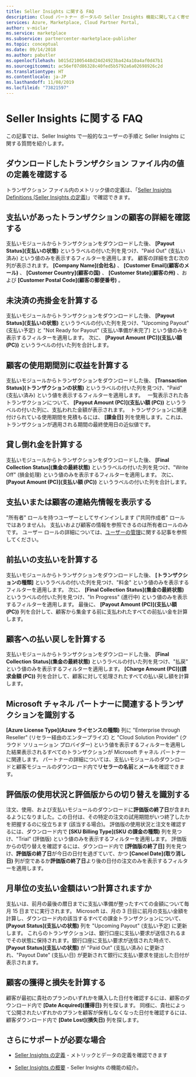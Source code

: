 ```yaml
---
title: Seller Insights に関する FAQ
description: Cloud パートナー ポータルの Seller Insights 機能に関してよく寄せられる質問。
services: Azure, Marketplace, Cloud Partner Portal,
author: v-miclar
ms.service: marketplace
ms.subservice: partnercenter-marketplace-publisher
ms.topic: conceptual
ms.date: 09/14/2018
ms.author: pabutler
ms.openlocfilehash: b015d21005448d24d24923ba424a10a4af0d47b1
ms.sourcegitcommit: ac56ef07d86328c40fed5b5792a6a02698926c2d
ms.translationtype: HT
ms.contentlocale: ja-JP
ms.lasthandoff: 11/08/2019
ms.locfileid: "73821597"
---
```

<a name="seller-insights-faq"></a>Seller Insights に関する FAQ
===================

この記事では、Seller Insights で一般的なユーザーの手順と Seller Insights に関する質問を紹介します。


<a name="find-definitions-for-the-values-in-the-downloaded-transaction-file"></a>ダウンロードしたトランザクション ファイル内の値の定義を確認する
------------------------------------------------------------------

トランザクション ファイル内のメトリック値の定義は、「[Seller Insights Definitions (Seller Insights の定義)](./si-insights-definitions-v4.md)」で確認できます。


<a name="see-customer-details-of-transactions-for-which-ive-been-paid"></a>支払いがあったトランザクションの顧客の詳細を確認する
-------------------------------------------------------------

支払いモジュールからトランザクションをダウンロードした後、 **[Payout Status]\(支払いの状態\)** というラベルの付いた列を見つけ、"Paid Out" (支払い済み) という値のみを表示するフィルターを適用します。 顧客の詳細を含む次の列が表示されます。 **[Company Name]\(会社名\)** 、 **[Customer Email]\(顧客のメール\)** 、 **[Customer Country]\(顧客の国\)** 、 **[Customer State]\(顧客の州\)** 、および **[Customer Postal Code]\(顧客の郵便番号\)** 。


<a name="calculate-my-open-accounts-receivable"></a>未決済の売掛金を計算する
-------------------------------------

支払いモジュールからトランザクションをダウンロードした後、 **[Payout Status]\(支払いの状態\)** というラベルの付いた列を見つけ、"Upcoming Payout" (支払い予定) と "Not Ready for Payout" (支払い準備が未完了) という値のみを表示するフィルターを適用します。 次に、 **[Payout Amount (PC)]\(支払い額 (PC)\)** というラベルの付いた列を合計します。


<a name="calculate-revenue-by-customer-usage-period"></a>顧客の使用期間別に収益を計算する
------------------------------------------

支払いモジュールからトランザクションをダウンロードした後、 **[Transaction Status]\(トランザクションの状態\)** というラベルの付いた列を見つけ、"Paid" (支払い済み) という値を表示するフィルターを適用します。   一覧表示された各トランザクションについて、 **[Payout Amount (PC)]\(支払い額 (PC)\)** というラベルの付いた列に、支払われた金額が表示されます。  トランザクションに関連付けられている使用期間を見積もるには、 **[課金日]** 列を使用します。これは、トランザクションが適用される期間の最終使用日の近似値です。


<a name="calculate-your-bad-debt"></a>貸し倒れ金を計算する
---------------------

支払いモジュールからトランザクションをダウンロードした後、 **[Final Collection Status]\(集金の最終状態\)** というラベルの付いた列を見つけ、"Write Off" (損金処理) という値のみを表示するフィルターを適用します。 次に、 **[Payout Amount (PC)]\(支払い額 (PC)\)** というラベルの付いた列を合計します。


<a name="view-payout-or-customer-contact-information"></a>支払いまたは顧客の連絡先情報を表示する
-------------------------------------------

"所有者" ロールを持つユーザーとしてサインインします ("共同作成者" ロールではありません)。 支払いおよび顧客の情報を参照できるのは所有者ロールのみです。 ユーザー ロールの詳細については、[ユーザーの管理](./cloud-partner-portal-manage-users.md)に関する記事を参照してください。


<a name="calculate-my-advance-payouts"></a>前払いの支払いを計算する
----------------------------

支払いモジュールからトランザクションをダウンロードした後、 **[トランザクションの種類]** というラベルの付いた列を見つけ、"料金" という値のみを表示するフィルターを適用します。 次に、 **[Final Collection Status]\(集金の最終状態\)** というラベルの付いた列を見つけ、"In Progress" (進行中) という値のみを表示するフィルターを適用します。 最後に、 **[Payout Amount (PC)]\(支払い額 (PC)\)** 列を合計して、顧客から集金する前に支払われたすべての前払い金を計算します。


<a name="calculate-customer-refunds"></a>顧客への払い戻しを計算する
--------------------------

支払いモジュールからトランザクションをダウンロードした後、 **[Final Collection Status]\(集金の最終状態\)** というラベルの付いた列を見つけ、"払戻" という値のみを表示するフィルターを適用します。 **[Charge Amount (PC)]\(請求金額 (PC)\)** 列を合計して、顧客に対して処理されたすべての払い戻し額を計算します。


<a name="identify-which-transactions-involved-a-microsoft-channel-partner"></a>Microsoft チャネル パートナーに関連するトランザクションを識別する
----------------------------------------------------------------

**[Azure License Type]\(Azure ライセンスの種類\)** 列に "Enterprise through Reseller" (リセラー経由のエンタープライズ) と "Cloud Solution Provider" (クラウド ソリューション プロバイダー) という値を表示するフィルターを適用した結果表示されるすべてのトランザクションが Microsoft チャネル パートナーに関連します。 パートナーの詳細については、支払いモジュールのダウンロードと顧客モジュールのダウンロード内で**リセラーの名前**と**メール**を確認できます。


<a name="identify-trial-usage-and-trial-conversions"></a>評価版の使用状況と評価版からの切り替えを識別する
------------------------------------------

注文、使用、および支払いモジュールのダウンロードに**評価版の終了日**が含まれるようになりました。この日付は、その特定の注文の試用期間がいつ終了したかを把握するのに役立ちます (該当する場合)。 評価版の使用状況と注文を確認するには、ダウンロード内で **[SKU Billing Type]\(SKU の課金の種類\)** 列を見つけ、"Trial" (評価版) という値のみを表示するフィルターを適用します。 評価版からの切り替えを確認するには、ダウンロード内で **[評価版の終了日]** 列を見つけ、**評価版の終了日**が今日の日付を過ぎていて、かつ **[Cancel Date]\(取り消し日\)** 列が空であるか**評価版の終了日**より後の日付の注文のみを表示するフィルターを適用します。


<a name="when-is-my-monthly-payout-calculated"></a>月単位の支払い金額はいつ計算されますか
------------------------------------

支払いは、前月の最後の暦日までに支払い準備が整ったすべての金額について毎月 15 日までに実行されます。 Microsoft は、月の 3 日目に前月の支払い金額を計算し、ダウンロード内の該当するすべての課金トランザクションについて、 **[Payout Status]\(支払いの状態\)** 列を "Upcoming Payout" (支払い予定) に更新します。 これらのトランザクションは、銀行口座に支払い要求が送信されるまでその状態に保持されます。銀行口座に支払い要求が送信された時点で、 **[Payout Status]\(支払いの状態\)** が "Paid Out" (支払い済み) に更新され、"Payout Date" (支払い日) が更新されて銀行に支払い要求を提出した日付が表示されます。


<a name="calculate-customer-acquisition-and-loss"></a>顧客の獲得と損失を計算する
---------------------------------------

顧客が最初に貴社のプランのいずれかを購入した日付を確認するには、顧客のダウンロード内で **[Date Acquired]\(獲得日\)** 列を探します。 同様に、貴社によって公開されたいずれかのプランを顧客が保有しなくなった日付を確認するには、顧客ダウンロード内で **[Date Lost]\(損失日\)** 列を探します。


<a name="finding-more-help"></a>さらにサポートが必要な場合
-----------------

- [Seller Insights の定義](./si-insights-definitions-v4.md) - メトリックとデータの定義を確認できます

- [Seller Insights の概要](./si-getting-started.md) - Seller Insights の機能の紹介。

